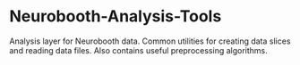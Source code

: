 # Neurobooth-Analysis-Tools
Analysis layer for Neurobooth data. Common utilities for creating data slices and reading data files. Also contains useful preprocessing algorithms.
